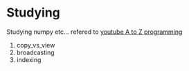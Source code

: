 # Studying
Studying numpy etc... refered to [youtube A to Z programming](https://www.youtube.com/channel/UCisP49klUO2XuLuDMZzlUPg)

1. copy_vs_view
2. broadcasting
3. indexing